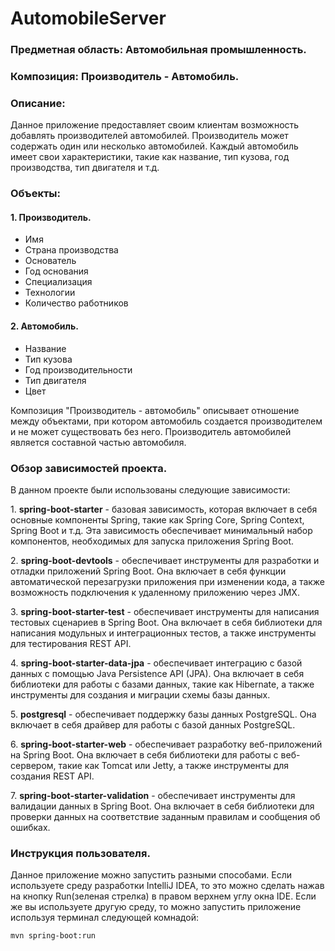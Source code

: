 # AutomobileServer

### Предметная область: Автомобильная промышленность.

### Композиция: Производитель - Автомобиль.

### Описание: 
Данное приложение предоставляет своим клиентам возможность добавлять производителей автомобилей. Производитель может содержать один или несколько автомобилей. Каждый автомобиль имеет свои характеристики, такие как название, тип кузова, год производства, тип двигателя и т.д.

### Объекты:

#### 1\. Производитель.

- Имя
- Страна производства
- Основатель
- Год основания
- Специализация
- Технологии
- Количество работников

#### 2\. Автомобиль.

- Название
- Тип кузова
- Год производительности
- Тип двигателя
- Цвет

Композиция "Производитель - автомобиль" описывает отношение между объектами, при котором автомобиль создается производителем и не может существовать без него. Производитель автомобилей является составной частью автомобиля.

### Обзор зависимостей проекта.

В данном проекте были использованы следующие зависимости:

1\. **spring-boot-starter** - базовая зависимость, которая включает в себя основные компоненты Spring, такие как Spring Core, Spring Context, Spring Boot и т.д. Эта зависимость обеспечивает минимальный набор компонентов, необходимых для запуска приложения Spring Boot.

2\. **spring-boot-devtools** - обеспечивает инструменты для разработки и отладки приложений Spring Boot. Она включает в себя функции автоматической перезагрузки приложения при изменении кода, а также возможность подключения к удаленному приложению через JMX.

3\. **spring-boot-starter-test** - обеспечивает инструменты для написания тестовых сценариев в Spring Boot. Она включает в себя библиотеки для написания модульных и интеграционных тестов, а также инструменты для тестирования REST API.

4\. **spring-boot-starter-data-jpa** - обеспечивает интеграцию с базой данных с помощью Java Persistence API (JPA). Она включает в себя библиотеки для работы с базами данных, такие как Hibernate, а также инструменты для создания и миграции схемы базы данных.

5\. **postgresql** - обеспечивает поддержку базы данных PostgreSQL. Она включает в себя драйвер для работы с базой данных PostgreSQL.

6\. **spring-boot-starter-web** - обеспечивает разработку веб-приложений на Spring Boot. Она включает в себя библиотеки для работы с веб-сервером, такие как Tomcat или Jetty, а также инструменты для создания REST API.

7\. **spring-boot-starter-validation**  - обеспечивает инструменты для валидации данных в Spring Boot. Она включает в себя библиотеки для проверки данных на соответствие заданным правилам и сообщения об ошибках.

### Инструкция пользователя.

Данное приложение можно запустить разными способами. Если используете среду разработки IntelliJ IDEA, то это можно сделать нажав на кнопку Run(зеленая стрелка) в правом верхнем углу окна IDE. Если же вы используете другую среду, то можно запустить приложение используя терминал следующей комнадой:

`mvn spring-boot:run`
